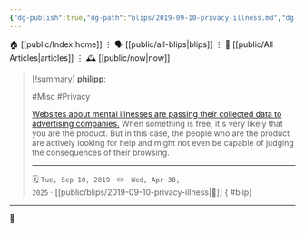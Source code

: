 ```yaml
---
{"dg-publish":true,"dg-path":"blips/2019-09-10-privacy-illness.md","dg-permalink":"2019/09/10/privacy-illness/","permalink":"/2019/09/10/privacy-illness/","title":"philipp @ 2019-09-10"}
---
```



<div class="transclusion internal-embed is-loaded"><div class="markdown-embed">




🏠 [[public/Index\|home]]  ⋮ 🗣️ [[public/all-blips\|blips]] ⋮  📝 [[public/All Articles\|articles]]  ⋮ 🕰️ [[public/now\|now]]


</div></div>


> [!summary] **philipp**:
>
> #Misc #Privacy
>
> [Websites about mental illnesses are passing their collected data to advertising companies.](https://www.sueddeutsche.de/digital/depression-webseiten-datenschutz-dsgvo-krankheit-tracking-1.4585948) When something is free, it's very likely that you are the product. But in this case, the people who are the product are actively looking for help and might not even be capable of judging the consequences of their browsing.
> - - -
>
> 🗓️ <code>Tue, Sep 10, 2019</code>  · ✏️ <code> Wed, Apr 30, 2025</code>  · [[public/blips/2019-09-10-privacy-illness\|🔗]]
{ #blip}


- - -

 👾
